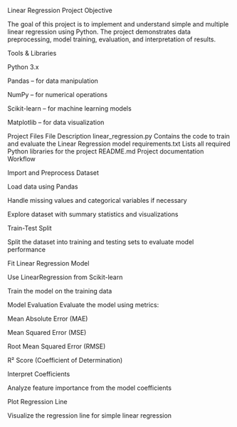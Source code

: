 Linear Regression Project
Objective

The goal of this project is to implement and understand simple and multiple linear regression using Python. The project demonstrates data preprocessing, model training, evaluation, and interpretation of results.

Tools & Libraries

Python 3.x

Pandas – for data manipulation

NumPy – for numerical operations

Scikit-learn – for machine learning models

Matplotlib – for data visualization

Project Files
File	Description
linear_regression.py	Contains the code to train and evaluate the Linear Regression model
requirements.txt	Lists all required Python libraries for the project
README.md	Project documentation
Workflow

Import and Preprocess Dataset

Load data using Pandas

Handle missing values and categorical variables if necessary

Explore dataset with summary statistics and visualizations

Train-Test Split

Split the dataset into training and testing sets to evaluate model performance

Fit Linear Regression Model

Use LinearRegression from Scikit-learn

Train the model on the training data

Model Evaluation
Evaluate the model using metrics:

Mean Absolute Error (MAE)

Mean Squared Error (MSE)

Root Mean Squared Error (RMSE)

R² Score (Coefficient of Determination)

Interpret Coefficients

Analyze feature importance from the model coefficients

Plot Regression Line

Visualize the regression line for simple linear regression
